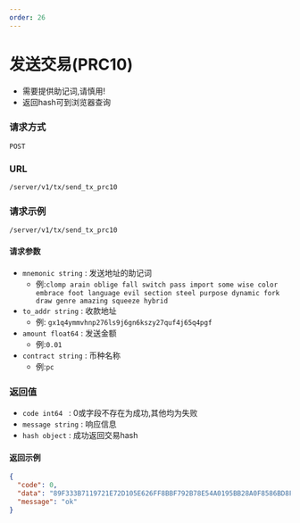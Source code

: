 ```yaml
---
order: 26
---
```


# 发送交易(PRC10)
 
- 需要提供助记词,请慎用!
- 返回hash可到浏览器查询

### 请求方式
`POST`

### URL
`/server/v1/tx/send_tx_prc10`

### 请求示例

```
/server/v1/tx/send_tx_prc10
```


#### 请求参数
- `mnemonic string` : 发送地址的助记词
    - 例:`clomp arain oblige fall switch pass import some wise color embrace foot language evil section steel purpose dynamic fork draw genre amazing squeeze hybrid`
- `to_addr string` : 收款地址
    - 例: `gx1q4ymmvhnp276ls9j6gn6kszy27quf4j65q4pgf`
- `amount float64` : 发送金额
    - 例:`0.01`
- `contract string` : 币种名称
    - 例:`pc`

### 返回值
- `code int64 `  : 0或字段不存在为成功,其他均为失败
- `message string` : 响应信息
- `hash object` : 成功返回交易hash

#### 返回示例
```json
{
  "code": 0,
  "data": "89F333B7119721E72D105E626FF8BBF792B78E54A0195BB28A0F8586BD8FE1C7",
  "message": "ok"
}
```